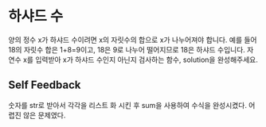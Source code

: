 # 하샤드 수


양의 정수 x가 하샤드 수이려면 x의 자릿수의 합으로 x가 나누어져야 합니다. 예를 들어 18의 자릿수 합은 1+8=9이고, 18은 9로 나누어 떨어지므로 18은 하샤드 수입니다. 자연수 x를 입력받아 x가 하샤드 수인지 아닌지 검사하는 함수, solution을 완성해주세요.

## Self Feedback

숫자를 str로 받아서 각각을 리스트 화 시킨 후
sum을 사용하여 수식을 완성시켰다.
어렵진 않은 문제였다.
